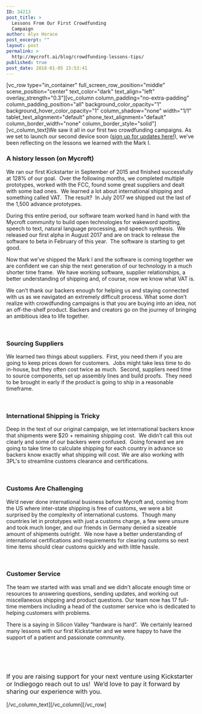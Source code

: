 ```yaml
---
ID: 34213
post_title: >
  Lessons From Our First Crowdfunding
  Campaign
author: Alyx Horace
post_excerpt: ""
layout: post
permalink: >
  http://mycroft.ai/blog/crowdfunding-lessons-tips/
published: true
post_date: 2018-01-05 15:53:41
---
```

[vc_row type="in_container" full_screen_row_position="middle" scene_position="center" text_color="dark" text_align="left" overlay_strength="0.3"][vc_column column_padding="no-extra-padding" column_padding_position="all" background_color_opacity="1" background_hover_color_opacity="1" column_shadow="none" width="1/1" tablet_text_alignment="default" phone_text_alignment="default" column_border_width="none" column_border_style="solid"][vc_column_text]We saw it all in our first two crowdfunding campaigns. <span style="font-weight: 400;">As we set to launch our second device soon (<a href="https://mycroft.ai/kickstarter-mark-2/?utm_source=ActiveCampaign&amp;utm_medium=email&amp;utm_content=Something+Big+is+Coming&amp;utm_campaign=Teaser+Email+%231+%7C+Something+Big+is+Coming">sign up for updates here!</a>), we’ve been reflecting on the lessons we learned with the Mark I.</span>
<h3><b>A history lesson (on Mycroft)</b></h3>
<span style="font-weight: 400;">We ran our first Kickstarter in September of 2015 and finished successfully at 128% of our goal.  Over the following months, we completed multiple prototypes, worked with the FCC, found some great suppliers and dealt with some bad ones.  We learned a lot about international shipping and something called VAT.  The result?  In July 2017 we shipped out the last of the 1,500 advance prototypes.</span>

<span style="font-weight: 400;">During this entire period, our software team worked hand in hand with the Mycroft community to build open technologies for wakeword spotting, speech to text, natural language processing, and speech synthesis.  We released our first alpha in August 2017 and are on track to release the software to beta in February of this year.  The software is starting to get good.</span>

<span style="font-weight: 400;">Now that we’ve shipped the Mark I and the software is coming together we are confident we can ship the next generation of our technology in a much shorter time frame.  We have working software, supplier relationships, a better understanding of shipping and, of course, now we know what VAT is.</span>

<span style="font-weight: 400;">We can’t thank our backers enough for helping us and staying connected with us as we navigated an extremely difficult process. What some don’t realize with crowdfunding campaigns is that you are buying into an idea, not an off-the-shelf product. Backers and creators go on the journey of bringing an ambitious idea to life together.</span>

&nbsp;
<h3><b>Sourcing Suppliers</b></h3>
<span style="font-weight: 400;">We learned two things about suppliers.  First, you need them if you are going to keep prices down for customers.  Jobs might take less time to do in-house, but they often cost twice as much.  Second, suppliers need time to source components, set up assembly lines and build proofs.  They need to be brought in early if the product is going to ship in a reasonable timeframe.</span>

&nbsp;
<h3><b>International Shipping is Tricky</b></h3>
<span style="font-weight: 400;">Deep in the text of our original campaign, we let international backers know that shipments were $20 + remaining shipping cost.  We didn’t call this out clearly and some of our backers were confused.  Going forward we are going to take time to calculate shipping for each country in advance so backers know exactly what shipping will cost. We are also working with</span><span style="font-weight: 400;"> 3PL's to streamline customs clearance and certifications.</span>

&nbsp;
<h3><b>Customs Are Challenging</b></h3>
<span style="font-weight: 400;">We’d never done international business before Mycroft and, coming from the US where inter-state shipping is free of customs, we were a bit surprised by the complexity of international customs.  Though many countries let in prototypes with just a customs charge, a few were unsure and took much longer, and our friends in Germany denied a sizeable amount of shipments outright.  We now have a better understanding of international certifications and requirements for clearing customs so next time items should clear customs quickly and with little hassle.</span>

&nbsp;
<h3><b>Customer Service</b></h3>
<span style="font-weight: 400;">The team we started with was small and we didn’t allocate enough time or resources to answering questions, sending updates, and working out miscellaneous shipping and product questions. Our team now has 17 full-time members including a head of the customer service who is dedicated to helping customers with problems.</span>

<span style="font-weight: 400;">There is a saying in Silicon Valley “hardware is hard”.  We certainly learned many lessons with our first Kickstarter and we were happy to have the support of a patient and passionate community.  </span>

&nbsp;

&nbsp;
<h3><span style="font-weight: 400;">If you are raising support for your next venture using Kickstarter or Indiegogo reach out to us!  We’d love to pay it forward by sharing our experience with you.</span></h3>
[/vc_column_text][/vc_column][/vc_row]
